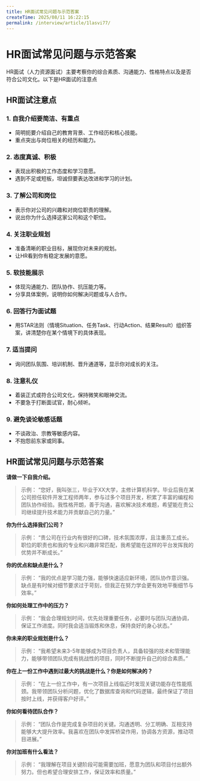 ```yaml
---
title: HR面试常见问题与示范答案
createTime: 2025/08/11 16:22:15
permalink: /interview/article/1lasvi77/
---
```

# HR面试常见问题与示范答案

HR面试（人力资源面试）主要考察你的综合素质、沟通能力、性格特点以及是否符合公司文化。以下是HR面试的注意点

## HR面试注意点

### 1. 自我介绍要简洁、有重点

- 简明扼要介绍自己的教育背景、工作经历和核心技能。
- 重点突出与岗位相关的经历和能力。

### 2. 态度真诚、积极

- 表现出积极的工作态度和学习意愿。
- 遇到不足或短板，坦诚但要表达改进和学习的计划。

### 3. 了解公司和岗位

- 表示你对公司的兴趣和对岗位职责的理解。
- 说出你为什么选择这家公司和这个职位。

### 4. 关注职业规划

- 准备清晰的职业目标，展现你对未来的规划。
- 让HR看到你有稳定发展的意愿。

### 5. 软技能展示

- 体现沟通能力、团队协作、抗压能力等。
- 分享具体案例，说明你如何解决问题或与人合作。

### 6. 回答行为面试题

- 用STAR法则（情境Situation、任务Task、行动Action、结果Result）组织答案，讲清楚你在某个情境下的具体表现。

### 7. 适当提问

- 询问团队氛围、培训机制、晋升通道等，显示你对成长的关注。

### 8. 注意礼仪

- 着装正式或符合公司文化，保持微笑和眼神交流。
- 不要急于打断面试官，耐心倾听。

### 9. 避免谈论敏感话题

- 不谈政治、宗教等敏感内容。
- 不抱怨前东家或同事。

## HR面试常见问题与示范答案

**请做一下自我介绍。**

> 示例：
>  “您好，我叫张三，毕业于XX大学，主修计算机科学。毕业后我在某公司担任软件开发工程师两年，参与过多个项目开发，积累了丰富的编程和团队协作经验。我性格开朗，善于沟通，喜欢解决技术难题，希望能在贵公司继续提升技术能力并贡献自己的力量。”

**你为什么选择我们公司？**

> 示例：
>  “贵公司在行业内有很好的口碑，技术氛围浓厚，且注重员工成长。职位的职责也和我的专业和兴趣非常匹配，我希望能在这样的平台发挥我的优势并不断成长。”

**你的优点和缺点是什么？**

> 示例：
>  “我的优点是学习能力强，能够快速适应新环境，团队协作意识强。缺点是有时候对细节要求过于苛刻，但我正在努力学会更有效地平衡细节与效率。”

**你如何处理工作中的压力？**

> 示例：
>  “我会合理规划时间，优先处理重要任务，必要时与团队沟通协调，保证工作进度。同时我会适当锻炼和休息，保持良好的身心状态。”

**你未来的职业规划是什么？**

> 示例：
>  “我希望未来3-5年能够成为项目负责人，具备较强的技术和管理能力，能够带领团队完成有挑战性的项目，同时不断提升自己的综合素质。”

**你在上一份工作中遇到过最大的挑战是什么？你是如何解决的？**

> 示例：
>  “在上一份工作中，有一次项目上线临近时发现关键功能存在性能瓶颈。我带领团队分析问题，优化了数据库查询和代码逻辑，最终保证了项目按时上线，并获得客户好评。”

**你如何看待团队合作？**

> 示例：
>  “团队合作是完成复杂项目的关键。沟通透明、分工明确、互相支持能够大大提升效率。我喜欢在团队中发挥桥梁作用，协调各方资源，推动项目进展。”

**你对加班有什么看法？**

> 示例：
>  “我理解在项目关键阶段可能需要加班，愿意为团队和项目付出额外努力。但也希望合理安排工作，保证效率和质量。”